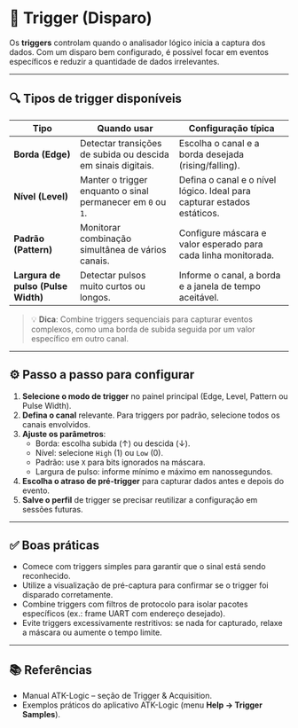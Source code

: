 # 🎯 Trigger (Disparo)

Os **triggers** controlam quando o analisador lógico inicia a captura dos dados. Com um disparo bem configurado, é possível focar em eventos específicos e reduzir a quantidade de dados irrelevantes.

---

## 🔍 Tipos de trigger disponíveis

| Tipo | Quando usar | Configuração típica |
| --- | --- | --- |
| **Borda (Edge)** | Detectar transições de subida ou descida em sinais digitais. | Escolha o canal e a borda desejada (rising/falling). |
| **Nível (Level)** | Manter o trigger enquanto o sinal permanecer em `0` ou `1`. | Defina o canal e o nível lógico. Ideal para capturar estados estáticos. |
| **Padrão (Pattern)** | Monitorar combinação simultânea de vários canais. | Configure máscara e valor esperado para cada linha monitorada. |
| **Largura de pulso (Pulse Width)** | Detectar pulsos muito curtos ou longos. | Informe o canal, a borda e a janela de tempo aceitável. |

> 💡 **Dica**: Combine triggers sequenciais para capturar eventos complexos, como uma borda de subida seguida por um valor específico em outro canal.

---

## ⚙️ Passo a passo para configurar

1. **Selecione o modo de trigger** no painel principal (Edge, Level, Pattern ou Pulse Width).
2. **Defina o canal** relevante. Para triggers por padrão, selecione todos os canais envolvidos.
3. **Ajuste os parâmetros**:
   - Borda: escolha subida (↑) ou descida (↓).
   - Nível: selecione `High` (1) ou `Low` (0).
   - Padrão: use `X` para bits ignorados na máscara.
   - Largura de pulso: informe mínimo e máximo em nanossegundos.
4. **Escolha o atraso de pré-trigger** para capturar dados antes e depois do evento.
5. **Salve o perfil** de trigger se precisar reutilizar a configuração em sessões futuras.

---

## ✅ Boas práticas

- Comece com triggers simples para garantir que o sinal está sendo reconhecido.
- Utilize a visualização de pré-captura para confirmar se o trigger foi disparado corretamente.
- Combine triggers com filtros de protocolo para isolar pacotes específicos (ex.: frame UART com endereço desejado).
- Evite triggers excessivamente restritivos: se nada for capturado, relaxe a máscara ou aumente o tempo limite.

---

## 📚 Referências

- Manual ATK-Logic – seção de Trigger & Acquisition.
- Exemplos práticos do aplicativo ATK-Logic (menu **Help → Trigger Samples**).
